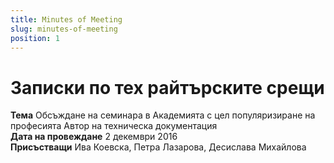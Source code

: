 ```yaml
---
title: Minutes of Meeting
slug: minutes-of-meeting
position: 1
---
```


# Записки по тех райтърските срещи

**Тема** Обсъждане на семинара в Академията с цел популяризиране на професията Автор на техническа документация   
**Дата на провеждане** 2 декември 2016  
**Присъстващи** Ива Коевска, Петра Лазарова, Десислава Михайлова   
